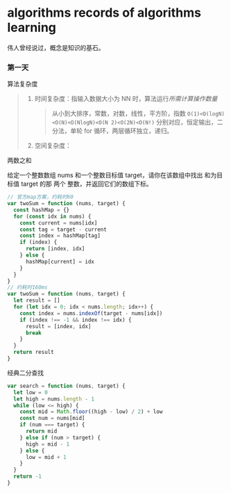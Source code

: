 # algorithms records of algorithms learning

伟人曾经说过，概念是知识的基石。

### 第一天

算法复杂度

> 1. 时间复杂度：指输入数据大小为 NN 时，算法运行*所需计算操作数量*
>    > 从小到大排序，常数，对数，线性，平方阶，指数 `O(1)<O(logN)<O(N)<O(NlogN)<O(N 2)<O(2N)<O(N!)`
>    > 分别对应，恒定输出，二分法，单轮 for 循环，两层循环独立，递归。
> 2. 空间复杂度：

两数之和

给定一个整数数组 nums 和一个整数目标值 target，请你在该数组中找出 和为目标值 target 的那 两个 整数，并返回它们的数组下标。

```js
// 官方map方案，约耗时60
var twoSum = function (nums, target) {
  const hashMap = {}
  for (const idx in nums) {
    const current = nums[idx]
    const tag = target - current
    const index = hashMap[tag]
    if (index) {
      return [index, idx]
    } else {
      hashMap[current] = idx
    }
  }
}
// 约耗时160ms
var twoSum = function (nums, target) {
  let result = []
  for (let idx = 0; idx < nums.length; idx++) {
    const index = nums.indexOf(target - nums[idx])
    if (index !== -1 && index !== idx) {
      result = [index, idx]
      break
    }
  }
  return result
}
```

经典二分查找

```js
var search = function (nums, target) {
  let low = 0
  let high = nums.length - 1
  while (low <= high) {
    const mid = Math.floor((high - low) / 2) + low
    const num = nums[mid]
    if (num === target) {
      return mid
    } else if (num > target) {
      high = mid - 1
    } else {
      low = mid + 1
    }
  }
  return -1
}
```
